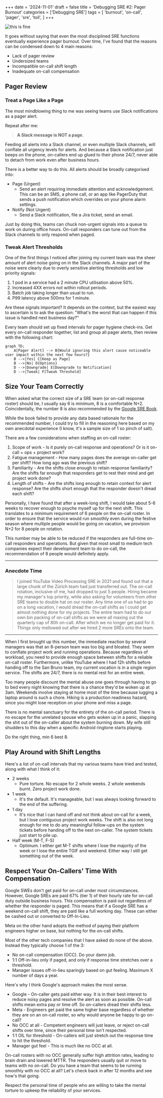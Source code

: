 +++
date = '2024-11-01'
draft = false
title = 'Debugging SRE #2: Pager Burnout'
categories = ['Debugging SRE']
tags = [
    'burnout',
    'on-call',
    'pager',
    'sre',
    'toil',
]
+++

![this is fine](this_is_fine.jpg)

It goes without saying that even the most disciplined SRE functions eventually
experience pager burnout. Over time, I've found that the reasons can be
condensed down to 4 main reasons:

* Lack of pager review
* Undersized teams
* Incompatible on-call shift length
* Inadequate on-call compensation

## Pager Review

### Treat a Page Like a Page

The most mindblowing thing to me was seeing teams use Slack notifications as a
pager alert.

Repeat after me:

> **A Slack message is NOT a page.**

Feeding all alerts into a Slack channel, or even multiple Slack channels, will
conflate all urgency levels for alerts. And because a Slack notification just
beeps on the phone, on-callers end up glued to their phone 24/7, never able to
detach from work even after business hours.

There is a better way to do this. All alerts should be broadly categorised into:

* Page (Urgent)
  * Send an alert requiring immediate attention and acknowledgement. This can be
    an SMS, a phone call, or an app like PagerDuty that sends a push
    notification which overrides on your phone alarm settings.
* Notify (Not Urgent)
  * Send a Slack notification, file a Jira ticket, send an email.

Just by doing this, teams can chuck non-urgent signals into a queue to work on
during office hours. On-call responders can tune out from the Slack channels to
only respond when paged.

### Tweak Alert Thresholds

One of the first things I noticed after joining my current team was the sheer
amount of alert noise going on in the Slack channels. A major part of the noise
were clearly due to overly sensitive alerting thresholds and low priority
signals:

1. 1 pod in a service had a 2 minute CPU utilisation above 50%.
2. Increased 4XX errors not within rollout periods.
3. Batch job taking longer than usual to run.
4. P99 latency above 500ms for 1 minute.

Are these signals important? It depends on the context, but the easiest way to
ascertain is to ask the question: "What's the worst that can happen if this
issue is handled next business day?"

Every team should set up fixed intervals for pager hygiene check-ins. Get every
on-call responder together, list and group all pager alerts, then review with
the following chart:

```mermaid
graph TD;
    A[Pager Alert] --> B{Would ignoring this alert cause noticeable user impact within the next few hours?}
    B -->|Yes| C[Keep as Page]
    B -->|No| D{Options}
    D -->|Downgrade| E[Downgrade to Notification]
    D -->|Tweak| F[Tweak Threshold]
```

## Size Your Team Correctly

When asked what the correct size of a SRE team (or on-call response roster)
should be, I usually say 6 is minimum, 8 is a comfortable N+2. Coincidentally,
the number 8 is also recommended by the
[Google SRE Book](https://sre.google/sre-book/service-best-practices/).

While the book failed to provide any data based rationale for the recommended
number, I could try to fill in the reasoning here based on my own anecdotal
experience (I know, it's a sample size of 1 so pinch of salt).

There are a few considerations when staffing an on-call roster:

1. Scope of work - Is it purely on-call response and operations? Or is it
   on-call + ops + project work?
2. Fatigue management - How many pages does the average on-caller get per shift?
   How long ago was the previous shift?
3. Familiarity - Are the shifts close enough to retain response familiarity? Are
   the shifts far enough that responders get to rest their mind and get project
   work done?
4. Length of shifts - Are the shifts long enough to retain context for alert
   response? Are the shifts short enough that the responder doesn't dread each
   shift?

Personally, I have found that after a week-long shift, I would take about 5-6
weeks to recover enough to psyche myself up for the next shift. This translates
to a minimum requirement of 6 people on the on-call roster. In order to ensure
that the service would run smoothly even during the festive season where
multiple people would be going on vacation, we provision N+2 for 8 people on
rotation.

This number may be able to be reduced if the responders are full-time on-call
responders and operations. But given that most small to medium tech companies
expect their development team to do on-call, the recommendation of 8 people
would definitely apply.

---

### Anecdote Time

> I joined YouTube Video Processing SRE in 2021 and found out that a large chunk
> of the Zürich team had just transferred out. The on-call rotation, inclusive
> of me, had dropped to just 5 people. Hiring became my manager's top priority,
> while also asking for volunteers from other SRE teams to double hat on our
> roster. Any time one of us had to go on a long vacation, I would dread the
> on-call shifts as I could get almost nothing done for my projects. The entire
> team had to do our own bin packing of on-call shifts as we were all maxing out
> the quarterly cap of 80h on-call. After which we no longer get paid for it.
> Things only mellowed out after we hired 2 more SREs onto the team.

---

When I first brought up this number, the immediate reaction by several managers
was that an 8-person team was too big and bloated. They seem to conflate project
work and running operations. Because regardless of workload, you need to provide
enough space between shifts for a reliable on-call roster. Furthermore, unlike
YouTube where I had 12h shifts before handing off to the San Bruno team, my
current vocation is in a single region service. The shifts are 24/7, there is no
mental rest for an entire week.

Too many people discount the mental abuse one goes through having to go to bed
every night knowing that there is a chance they'd be woken up at 3am. Weekends
involve staying at home most of the time because lugging a laptop around is such
a chore. Hiking is a production readiness hazard, since you might lose reception
on your phone and miss a page.

There is no mental sanctuary for the entirety of the on-call period. There is
no escape for the unrelated spouse who gets woken up in a panic, slapping the
shit out of the on-caller about the system burning down. My wife still shudders
to this day when a specific Android ringtone starts playing.

Do the right thing, min 6 best 8.

## Play Around with Shift Lengths

Here's a list of on-call intervals that my various teams have tried and tested,
along with what I think of it:

* 2 weeks
  * Pure torture. No escape for 2 whole weeks. 2 whole weekends burnt. Zero
  project work done.
* 1 week
  * It's the default. It's manageable, but I was always looking forward to the
  end of the suffering.
* 1 day
  * It's nice that I can hand off and not think about on-call for a week, but I
  lose contiguous project work weeks. The shift is also not long enough for me
  to do any meaningful follow-ups on the system tickets before handing off to
  the next on-caller. The system tickets just start to pile up.
* Half week (M-T, F-S)
  * Optimum. I either get M-T shifts where I lose the majority of the week or I
  lose the entire TGIF and weekend. Either way I still get something out of the
  week.

## Respect Your On-Callers' Time With Compensation

Google SWEs don't get paid for on-call under most circumstances. However, Google
SREs are paid 67% (tier 1) of their hourly rate for on-call duty outside
business hours. This compensation is paid out regardless of whether the
responder is paged. This means that if a Google SRE has a weekend on-call shift,
they are paid like a full working day. These can either be cashed out or
converted to Off-In-Lieu.

Meta on the other hand adopts the method of paying their platform engineers
higher on base, but nothing for the on-call shifts.

Most of the other tech companies that I have asked do none of the above. Instead
they typically choose 1 of the 3:

* No on-call compensation (OCC). Do your damn job.
* 1:1 Off-in-lieu only if paged, and only if response time stretches over a
threshold.
* Manager issues off-in-lieu sparingly based on gut feeling. Maximum X number of
days a year.

Here's why I think Google's approach makes the most sense.

* Google - On-caller gets paid either way. It is in their best interest to
reduce noisy pages and resolve the alert as soon as possible. On-call shifts
mean extra pay or time off. So on-callers dread their shifts less.
* Meta - Engineers get paid the same higher base regardless of whether they are
on an on-call roster, so why would anyone be happy to go on-call?
* No OCC at all - Competent engineers will just leave, or reject on-call shifts
over time, since their personal time isn't respected.
* 1:1 OIL for threshold - On-callers will just stretch out the response time to
hit the threshold.
* Manager gut feel - This is much like no OCC at all.

On-call rosters with no OCC generally suffer high attrition rates, leading to
brain drain and lowered MTTR. The responders usually quit or move to teams with
no on-call. Do you have a team that seems to be running smoothly with no OCC at
all? Let's check back in after 12 months and see how's that going.

Respect the personal time of people who are willing to take the mental torture
to upkeep the reliability of your services.
